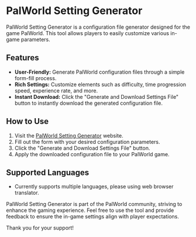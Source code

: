 # PalWorld Setting Generator

PalWorld Setting Generator is a configuration file generator designed for the game PalWorld. This tool allows players to easily customize various in-game parameters.

## Features

- **User-Friendly:** Generate PalWorld configuration files through a simple form-fill process.
- **Rich Settings:** Customize elements such as difficulty, time progression speed, experience rate, and more.
- **Instant Download:** Click the "Generate and Download Settings File" button to instantly download the generated configuration file.

## How to Use

1. Visit the [PalWorld Setting Generator](https://dysoncheng.github.io/PalWorldSettingGenerator/setting.html) website.
2. Fill out the form with your desired configuration parameters.
3. Click the "Generate and Download Settings File" button.
4. Apply the downloaded configuration file to your PalWorld game.

## Supported Languages

- Currently supports multiple languages, please using web browser translator.

PalWorld Setting Generator is part of the PalWorld community, striving to enhance the gaming experience. Feel free to use the tool and provide feedback to ensure the in-game settings align with player expectations.

Thank you for your support!
